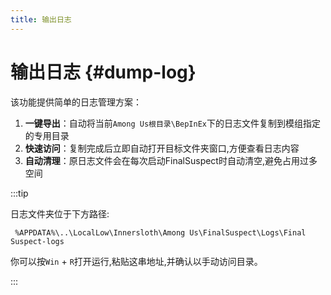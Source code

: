 ```yaml
---
title: 输出日志
---
```

# 输出日志 {#dump-log}

该功能提供简单的日志管理方案：  

1. **一键导出**：自动将当前`Among Us根目录\BepInEx`下的日志文件复制到模组指定的专用目录  
2. **快速访问**：复制完成后立即自动打开目标文件夹窗口,方便查看日志内容  
3. **自动清理**：原日志文件会在每次启动FinalSuspect时自动清空,避免占用过多空间  

:::tip

日志文件夹位于下方路径:

```
 %APPDATA%\..\LocalLow\Innersloth\Among Us\FinalSuspect\Logs\Final Suspect-logs
```

你可以按`Win` + `R`打开运行,粘贴这串地址,并确认以手动访问目录。

:::